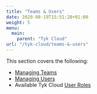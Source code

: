 ```yaml
---
title: "Teams & Users"
date: 2020-08-19T15:51:28+01:00
weight: 5
menu:
  main:
    parent: "Tyk Cloud"
url: "/tyk-cloud/teams-&-users"
---
```


This section covers the following:

* [Managing Teams](/tyk-cloud/teams-users/managing-teams/)
* [Managing Users](/tyk-cloud/teams-users/managing-users/)
* Available Tyk Cloud [User Roles](/tyk-cloud/teams-users/user-roles/)